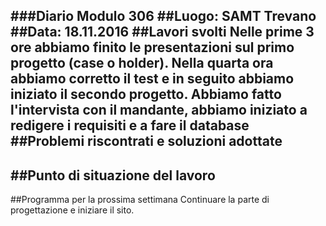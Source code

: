 ###Diario Modulo 306
##Luogo: SAMT Trevano
##Data: 18.11.2016
##Lavori svolti
Nelle prime 3 ore abbiamo finito le presentazioni sul primo progetto (case o holder). Nella quarta ora abbiamo corretto il test e in seguito abbiamo iniziato il secondo progetto. Abbiamo fatto l'intervista con il mandante, abbiamo iniziato a redigere i requisiti e a fare il database
##Problemi riscontrati e soluzioni adottate
-
##Punto di situazione del lavoro
-
##Programma per la prossima settimana
Continuare la parte di progettazione e iniziare il sito.
